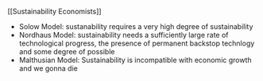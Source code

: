 
[[Sustainability Economists]]

- Solow Model: sustanability requires a very high degree of sustainability
- Nordhaus Model: sustainability needs a sufficiently large rate of technological progress, the presence of permanent backstop technlogy and some degree of possible
- Malthusian Model: Sustainability is incompatible with economic growth and we gonna die